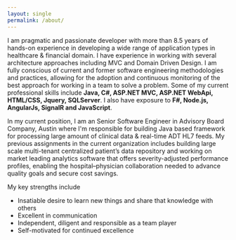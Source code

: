 ```yaml
---
layout: single
permalink: /about/
---
```

I am pragmatic and passionate developer with more than 8.5 years of hands-on experience in developing a wide range of application types in healthcare & financial domain. I have experience in working with several architecture approaches including MVC and Domain Driven Design. I am fully conscious of current and former software engineering methodologies and practices, allowing for the adoption and continuous monitoring of the best approach for working in a team to solve a problem. Some of my current professional skills include **Java, C#, ASP.NET MVC, ASP.NET WebApi, HTML/CSS, Jquery, SQLServer**. I also have exposure to **F#, Node.js, AngularJs, SignalR and JavaScript**.

In my current position, I am an Senior Software Engineer in Advisory Board Company, Austin where I'm responsible for building Java based framework for processing large amount of clinical data & real-time ADT HL7 feeds. My previous assignments in the current organization includes building large scale multi-tenant centralized patient’s data repository and working on market leading analytics software that offers severity-adjusted performance profiles, enabling the hospital–physician collaboration needed to advance quality goals and secure cost savings.

My key strengths include

* Insatiable desire to learn new things and share that knowledge with others
* Excellent in communication
* Independent, diligent and responsible as a team player
* Self-motivated for continued excellence